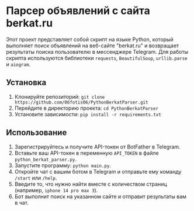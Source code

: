 # Парсер объявлений с сайта berkat.ru

Этот проект представляет собой скрипт на языке Python, который выполняет поиск объявлений на веб-сайте "berkat.ru" и возвращает результаты поиска пользователю в мессенджере Telegram. Для работы скрипта используются библиотеки `requests`, `BeautifulSoup`, `urllib.parse` и `aiogram`.


## Установка

1. Клонируйте репозиторий: `git clone https://github.com/06fotis06/PythonBerkatParser.git`
2. Перейдите в директорию проекта: `cd PythonBerkatParser`
3. Установите зависимости: `pip install -r requirements.txt`

## Использование

1. Зарегистрируйтесь и получите API-токен от BotFather в Telegram.
2. Вставьте ваш API-токен в переменную `API_TOKEN` в файле `python_berkat_parser.py`.
3. Запустите программу: `python main.py`.
4. Откройте чат с вашим ботом в Telegram и отправьте ему команду `/start` или `/help`.
5. Введите то, что нужно найти вместе с количеством страниц (например, `iphone 14 pro max 3`).
6. Бот выполнит поиск на указанном сайте и отправит результаты вам в чат.

